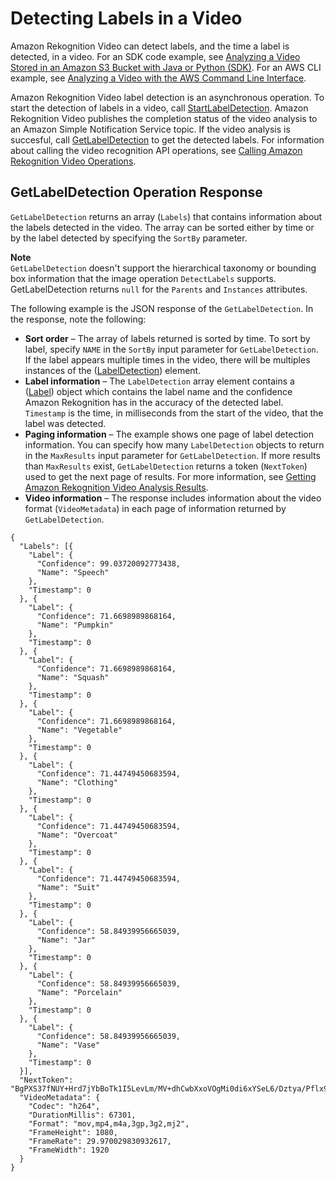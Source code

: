# Detecting Labels in a Video<a name="labels-detecting-labels-video"></a>

Amazon Rekognition Video can detect labels, and the time a label is detected, in a video\. For an SDK code example, see [Analyzing a Video Stored in an Amazon S3 Bucket with Java or Python \(SDK\)](video-analyzing-with-sqs.md)\. For an AWS CLI example, see [Analyzing a Video with the AWS Command Line Interface](video-cli-commands.md)\.

Amazon Rekognition Video label detection is an asynchronous operation\. To start the detection of labels in a video, call [StartLabelDetection](API_StartLabelDetection.md)\. Amazon Rekognition Video publishes the completion status of the video analysis to an Amazon Simple Notification Service topic\. If the video analysis is succesful, call [GetLabelDetection](API_GetLabelDetection.md) to get the detected labels\. For information about calling the video recognition API operations, see [Calling Amazon Rekognition Video Operations](api-video.md)\. 

## GetLabelDetection Operation Response<a name="getlabeldetection-operation-response"></a>

`GetLabelDetection` returns an array \(`Labels`\) that contains information about the labels detected in the video\. The array can be sorted either by time or by the label detected by specifying the `SortBy` parameter\.

**Note**  
`GetLabelDetection` doesn't support the hierarchical taxonomy or bounding box information that the image operation `DetectLabels` supports\. GetLabelDetection returns `null` for the `Parents` and `Instances` attributes\. 

The following example is the JSON response of the `GetLabelDetection`\. In the response, note the following:
+ **Sort order** – The array of labels returned is sorted by time\. To sort by label, specify `NAME` in the `SortBy` input parameter for `GetLabelDetection`\. If the label appears multiple times in the video, there will be multiples instances of the \([LabelDetection](API_LabelDetection.md)\) element\. 
+ **Label information** – The `LabelDetection` array element contains a \([Label](API_Label.md)\) object which contains the label name and the confidence Amazon Rekognition has in the accuracy of the detected label\. `Timestamp` is the time, in milliseconds from the start of the video, that the label was detected\.
+ **Paging information** – The example shows one page of label detection information\. You can specify how many `LabelDetection` objects to return in the `MaxResults` input parameter for `GetLabelDetection`\. If more results than `MaxResults` exist, `GetLabelDetection` returns a token \(`NextToken`\) used to get the next page of results\. For more information, see [Getting Amazon Rekognition Video Analysis Results](api-video.md#api-video-get)\.
+ **Video information** – The response includes information about the video format \(`VideoMetadata`\) in each page of information returned by `GetLabelDetection`\.

```
{
  "Labels": [{
    "Label": {
      "Confidence": 99.03720092773438,
      "Name": "Speech"
    },
    "Timestamp": 0
  }, {
    "Label": {
      "Confidence": 71.6698989868164,
      "Name": "Pumpkin"
    },
    "Timestamp": 0
  }, {
    "Label": {
      "Confidence": 71.6698989868164,
      "Name": "Squash"
    },
    "Timestamp": 0
  }, {
    "Label": {
      "Confidence": 71.6698989868164,
      "Name": "Vegetable"
    },
    "Timestamp": 0
  }, {
    "Label": {
      "Confidence": 71.44749450683594,
      "Name": "Clothing"
    },
    "Timestamp": 0
  }, {
    "Label": {
      "Confidence": 71.44749450683594,
      "Name": "Overcoat"
    },
    "Timestamp": 0
  }, {
    "Label": {
      "Confidence": 71.44749450683594,
      "Name": "Suit"
    },
    "Timestamp": 0
  }, {
    "Label": {
      "Confidence": 58.84939956665039,
      "Name": "Jar"
    },
    "Timestamp": 0
  }, {
    "Label": {
      "Confidence": 58.84939956665039,
      "Name": "Porcelain"
    },
    "Timestamp": 0
  }, {
    "Label": {
      "Confidence": 58.84939956665039,
      "Name": "Vase"
    },
    "Timestamp": 0
  }],
  "NextToken": "BgPXS37fNUY+Hrd7jYbBoTk1I5LevLm/MV+dhCwbXxoVOgMi0di6xYSeL6/Dztya/Pflx9xxxx==",
  "VideoMetadata": {
    "Codec": "h264",
    "DurationMillis": 67301,
    "Format": "mov,mp4,m4a,3gp,3g2,mj2",
    "FrameHeight": 1080,
    "FrameRate": 29.970029830932617,
    "FrameWidth": 1920
  }
}
```